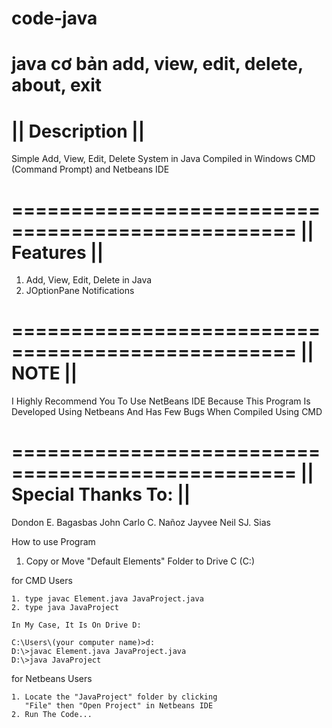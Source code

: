 # code-java
java cơ bản add, view, edit, delete, about, exit
==================================================
||                 Description                  ||
==================================================

Simple Add, View, Edit, Delete System in Java 
Compiled in Windows CMD (Command Prompt) and 
Netbeans IDE

==================================================
||                  Features                    ||
==================================================

1. Add, View, Edit, Delete in Java
2. JOptionPane Notifications

==================================================
||                    NOTE                      ||
==================================================
I Highly Recommend You To Use NetBeans IDE
Because This Program Is Developed Using Netbeans
And Has Few Bugs When Compiled Using CMD

==================================================
||              Special Thanks To:              ||
==================================================
Dondon E. Bagasbas
John Carlo C. Nañoz
Jayvee Neil SJ. Sias


How to use Program

1. Copy or Move "Default Elements" Folder to Drive C (C:\)

for CMD Users

	1. type javac Element.java JavaProject.java
	2. type java JavaProject

	In My Case, It Is On Drive D:

	C:\Users\(your computer name)>d:
	D:\>javac Element.java JavaProject.java
	D:\>java JavaProject

for Netbeans Users

	1. Locate the "JavaProject" folder by clicking
	   "File" then "Open Project" in Netbeans IDE
	2. Run The Code...
